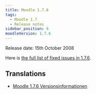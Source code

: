 ```yaml
---
title: Moodle 1.7.6
tags:
  - Moodle 1.7
  - Release notes
sidebar_position: 6
moodleVersion: 1.7.6
---
```

Release date: 15th October 2008

Here is [the full list of fixed issues in 1.7.6](http://moodle.atlassian.net/secure/IssueNavigator!executeAdvanced.jspa?jqlQuery=project+%3D+mdl+and+resolution+%3D+fixed+AND+fixVersion+in+%28%221.7.6%22%29).

## Translations

- [Moodle 1.7.6 Versionsinformationen](https://docs.moodle.org/de/Moodle_1.7.6_Versionsinformationen)
